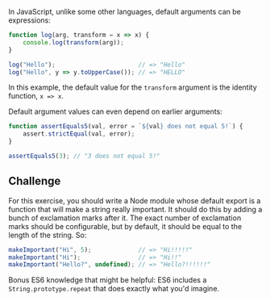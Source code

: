 In JavaScript, unlike some other languages, default arguments can be expressions:

```js
function log(arg, transform = x => x) {
    console.log(transform(arg));
}

log("Hello");                       // => "Hello"
log("Hello", y => y.toUpperCase()); // => "HELLO"
```

In this example, the default value for the `transform` argument is the identity
function, `x => x`.

Default argument values can even depend on earlier arguments:

```js
function assertEquals5(val, error = `${val} does not equal 5!`) {
    assert.strictEqual(val, error);
}

assertEquals5(3); // "3 does not equal 5!"
```

## Challenge

For this exercise, you should write a Node module whose default export is a
function that will make a string really important.  It should do this by adding
a bunch of exclamation marks after it.  The exact number of exclamation marks
should be configurable, but by default, it should be equal to the length of the
string.  So:

```js
makeImportant("Hi", 5);             // => "Hi!!!!!"
makeImportant("Hi");                // => "Hi!!"
makeImportant("Hello?", undefined); // => "Hello?!!!!!!"
```

Bonus ES6 knowledge that might be helpful: ES6 includes a `String.prototype.repeat`
that does exactly what you'd imagine.
